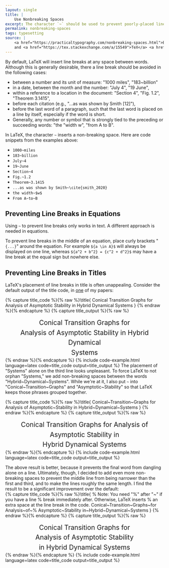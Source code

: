 ```yaml
---
layout: single
title: |
    Use Nonbreaking Spaces
excerpt: The character `~` should be used to prevent poorly-placed line breaks.
permalink: nonbreaking-spaces
tags: typesetting
source: | 
    <a href="https://practicaltypography.com/nonbreaking-spaces.html">Butterick’s Practical Typography, 2nd Edition.</a>, 
    and <a href="https://tex.stackexchange.com/a/15549">TeX</a> <a href="https://tex.stackexchange.com/a/15555">StackExchange</a>
---
```


By default, LaTeX will insert line breaks at any space between words.
Although this is generally desirable, there a line break should be avoided in the following cases:
- between a number and its unit of measure: "1000 miles", "183~billion"
- in a date, between the month and the number: "July 4", "19 June",
- within a reference to a location in the document: "Section 4", "Fig. 1.2", "Theorem 3.1415",
- before each citation (e.g., "...as was shown by Smith [12]"),
- before the last word of a paragraph, such that the last word is placed on a line by itself, especially if the word is short.
- Generally, any number or symbol that is strongly tied to the preceding or succeeding words: "the "width w", "from A to B".

In LaTeX, the character `~` inserts a non-breaking space. 
Here are code snippets from the examples above:
- `1000~miles`
- `183~billion`
- `July~4`
- `19~June`
- `Section~4`
- `Fig.~1.2`
- `Theorem~3.1415`
- `...as was shown by Smith~\cite{smith_2020}`
- `the width~$w$`
- `From A~to~B`

## Preventing Line Breaks in Equations

Using `~` to prevent line breaks only works in text. 
A different approach is needed in equations.

To prevent line breaks in the middle of an equation, place curly brackets "`{...}`" around the equation. 
For example `${a \in A}$` will always be displayed on one line, whereas `${a^2 + b^2} = {c^2 + d^2}$` may have a line break at the equal sign but nowhere else.

<!-- ## The `cleveref` Package and Non-breaking Spaces -->


## Preventing Line Breaks in Titles

LaTeX's placement of line breaks in title is often unappealing. 
Consider the default output of the title code, in [one](publications/wintz-ctg-2024) of my papers:

{% capture title_code %}{% raw %}\title{
    Conical Transition Graphs for Analysis of 
    Asymptotic Stability in Hybrid Dynamical Systems
}
{% endraw %}{% endcapture %}
{% capture title_output %}{% raw %} 
    <h1 style="font-size: 1.5em; font-weight: normal; line-height: 1.5; text-align: center; margin: 0 auto;">
        Conical Transition Graphs for<br>
        Analysis of Asymptotic Stability in Hybrid Dynamical<br>
        Systems
    </h1>
{% endraw %}{% endcapture %}
{% include code-example.html  
    language=latex
    code=title_code
    output=title_output
%}
The placement of "Systems" alone on the third line looks unpleasant. 
To force LaTeX to not orphan "Systems," we add non-breaking spaces between the words "Hybrid~Dynamical~Systems".
While we're at it, I also put `~` into "Conical~Transition~Graphs" and "Asymptotic~Stability" so that LaTeX keeps those phrases grouped together. 

{% capture title_code %}{% raw %}\title{
    Conical~Transition~Graphs for Analysis of 
    Asymptotic~Stability in Hybrid~Dynamical~Systems
}
{% endraw %}{% endcapture %}
{% capture title_output %}{% raw %} 
    <h1 style="font-size: 1.5em; font-weight: normal; line-height: 1.5; text-align: center; margin: 0 auto;">
        Conical Transition Graphs for Analysis of<br>
        Asymptotic Stability in<br>
        Hybrid Dynamical Systems
    </h1>
{% endraw %}{% endcapture %}
{% include code-example.html  
    language=latex
    code=title_code
    output=title_output
%}

The above result is better, because it prevents the final word from dangling alone on a line. 
Ultimately, though, I decided to add even more non-breaking spaces to prevent the middle line from being narrower than the first and third, and to make the lines roughly the same length. I find the result to be a significant improvement over the default:  
{% capture title_code %}{% raw %}\title{
    % Note: You need "%" after "~" if you have a line 
    % break immediately after. Otherwise, LaTeX inserts 
    % an extra space at the line break in the code.
    Conical~Transition~Graphs~for Analysis~of~%
    Asymptotic~Stability in~Hybrid~Dynamical~Systems
}
{% endraw %}{% endcapture %}
{% capture title_output %}{% raw %} 
    <h1 style="font-size: 1.5em; font-weight: normal; line-height: 1.5; text-align: center; margin: 0 auto;">
        Conical Transition Graphs for <br>
        Analysis of Asymptotic Stability <br>
        in Hybrid Dynamical Systems
    </h1>
{% endraw %}{% endcapture %}
{% include code-example.html  
    language=latex
    code=title_code
    output=title_output
%}